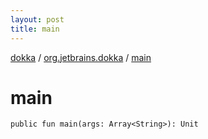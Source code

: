 ```yaml
---
layout: post
title: main
---
```

[dokka](../index.md) / [org.jetbrains.dokka](index.md) / [main](main.md)

# main

```
public fun main(args: Array<String>): Unit
```

